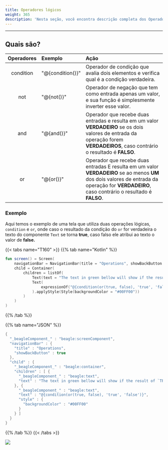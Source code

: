 ```yaml
---
title: Operadores lógicos
weight: 365
description: 'Nesta seção, você encontra descrição completa dos Operadores Lógicos.'
---
```


---

## Quais são? 

| Operadores | Exemplo | Ação |
| :---: | :--- | :--- |
| condition | "@{condition\(\)}" | Operador de condição que avalia dois elementos e verifica qual é a condição verdadeira. |
| not | "@{not\(\)}" | Operador de negação que tem como entrada apenas um valor, e sua função é simplesmente inverter esse valor. |
| and | "@{and\(\)}" | Operador que recebe duas entradas e resulta em um valor **VERDADEIRO** se os dois valores de entrada da operação forem **VERDADEIROS**, caso contrário o resultado é **FALSO**. |
| or | "@{or\(\)}" | Operador que recebe duas entradas E resulta em um valor **VERDADEIRO** se ao menos **UM** dos dois valores de entrada da operação for **VERDADEIRO**, caso contrário o resultado é **FALSO**. |

### Exemplo

Aqui temos o exemplo de uma tela que utiliza duas operações lógicas, `condition` e `or`, onde caso o resultado da condição do `or` for verdadeira o texto do componente `Text` se torna **true**, caso falso ele atribui ao texto o valor de **false.**

{{< tabs name="T160" >}}
{{% tab name="Kotlin" %}}
```kotlin
fun screen() = Screen(
    navigationBar = NavigationBar(title = "Operations", showBackButton = true),
    child = Container(
        children = listOf(
            Text(text = "The text in green bellow will show if the result of `TRUE OR FALSE"),
            Text(
                expressionOf("@{condition(or(true, false), 'true', 'false')}")
            ).applyStyle(Style(backgroundColor = "#00FF00"))
        )
    )
)
```
{{% /tab %}}

{{% tab name="JSON" %}}
```kotlin
{
  "_beagleComponent_" : "beagle:screenComponent",
  "navigationBar" : {
    "title" : "Operations",
    "showBackButton" : true
  },
  "child" : {
    "_beagleComponent_" : "beagle:container",
    "children" : [ {
      "_beagleComponent_" : "beagle:text",
      "text" : "The text in green bellow will show if the result of `TRUE OR FALSE"
    }, {
      "_beagleComponent_" : "beagle:text",
      "text" : "@{condition(or(true, false), 'true', 'false')}",
      "style" : {
        "backgroundColor" : "#00FF00"
      }
    } ]
  }
}
```
{{% /tab %}}
{{< /tabs >}}

![](/docs-beagle/logic.png)
